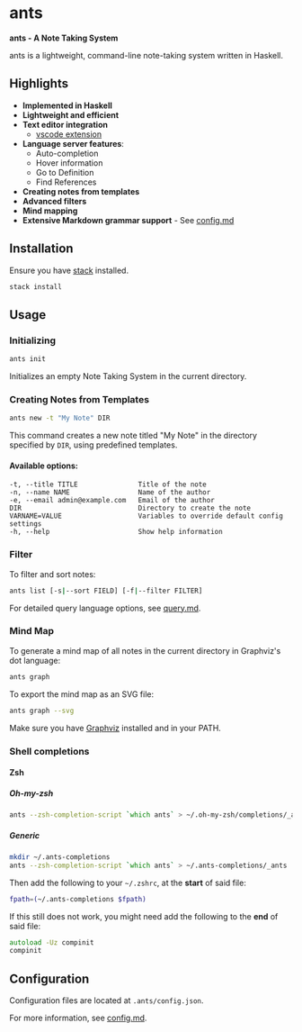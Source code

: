 # ants

**ants - A Note Taking System**

ants is a lightweight, command-line note-taking system written in Haskell.

## Highlights
- **Implemented in Haskell**
- **Lightweight and efficient**
- **Text editor integration**
  - [vscode extension](https://github.com/dsgsjk/ants-vscode)
- **Language server features**:
  - Auto-completion
  - Hover information
  - Go to Definition
  - Find References
- **Creating notes from templates**
- **Advanced filters**
- **Mind mapping**
- **Extensive Markdown grammar support** - See [config.md](docs/config.md)

## Installation

Ensure you have [stack](https://docs.haskellstack.org/en/stable/) installed.

```bash
stack install
```

## Usage

### Initializing

```bash
ants init
```

Initializes an empty Note Taking System in the current directory.

### Creating Notes from Templates

```bash
ants new -t "My Note" DIR
```

This command creates a new note titled "My Note" in the directory specified by
`DIR`, using predefined templates.

#### Available options:

```
-t, --title TITLE               Title of the note
-n, --name NAME                 Name of the author
-e, --email admin@example.com   Email of the author
DIR                             Directory to create the note
VARNAME=VALUE                   Variables to override default config settings
-h, --help                      Show help information
```

### Filter

To filter and sort notes:

```bash
ants list [-s|--sort FIELD] [-f|--filter FILTER]
```

For detailed query language options, see [query.md](docs/query.md).

### Mind Map

To generate a mind map of all notes in the current directory in Graphviz's dot
language:

```bash
ants graph
```

To export the mind map as an SVG file:

```bash
ants graph --svg
```

Make sure you have [Graphviz](https://graphviz.org/) installed and in your PATH.

### Shell completions

#### Zsh

##### Oh-my-zsh

```zsh
ants --zsh-completion-script `which ants` > ~/.oh-my-zsh/completions/_ants
```

##### Generic

```zsh
mkdir ~/.ants-completions
ants --zsh-completion-script `which ants` > ~/.ants-completions/_ants
```

Then add the following to your `~/.zshrc`, at the **start** of said file:

```zsh
fpath=(~/.ants-completions $fpath)
```

If this still does not work, you might need add the following to the **end** of said file:

```zsh
autoload -Uz compinit
compinit
```


## Configuration

Configuration files are located at `.ants/config.json`.

For more information, see [config.md](docs/config.md).


